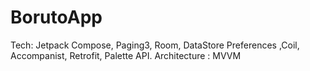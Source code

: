 # BorutoApp

Tech: Jetpack Compose, Paging3, Room, DataStore Preferences ,Coil, Accompanist, Retrofit, Palette API. 
Architecture : MVVM
